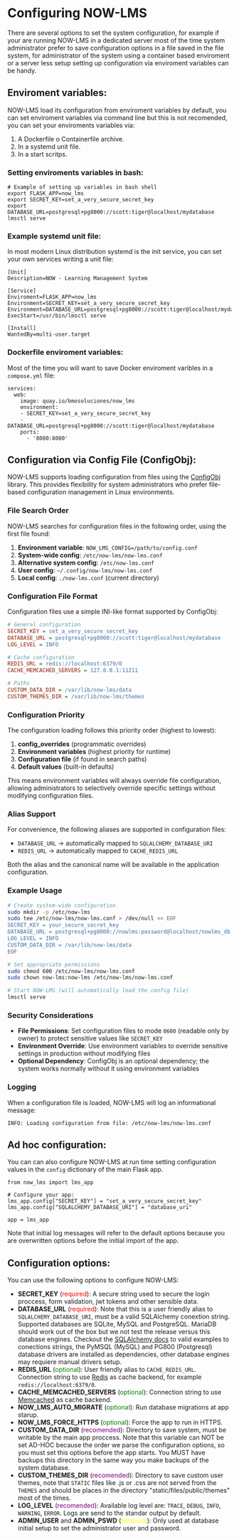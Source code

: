 # Configuring NOW-LMS

There are several options to set the system configuration, for example if your are running NOW-LMS in a dedicated server most of the time system administrator prefer to save configuration options in a file saved in the file system, for administrator of the system using a container based enviroment or a server less setup setting up configuration via enviroment variables can be handy.

## Enviroment variables:

NOW-LMS load its configuration from enviroment variables by default, you can set enviroment variables via command line but this is not recomended, you can set your enviroments variables via:

1. A Dockerfile o Containerfile archive.
2. In a systemd unit file.
3. In a start scritps.

### Setting enviroments variables in bash:

```
# Example of setting up variables in bash shell
export FLASK_APP=now_lms
export SECRET_KEY=set_a_very_secure_secret_key
export DATABASE_URL=postgresql+pg8000://scott:tiger@localhost/mydatabase
lmsctl serve
```

### Example systemd unit file:

In most modern Linux distribution systemd is the init service, you can set your own services writing a unit file:

```
[Unit]
Description=NOW - Learning Management System

[Service]
Enviroment=FLASK_APP=now_lms
Environment=SECRET_KEY=set_a_very_secure_secret_key
Environment=DATABASE_URL=postgresql+pg8000://scott:tiger@localhost/mydatabase
ExecStart=/usr/bin/lmsctl serve

[Install]
WantedBy=multi-user.target
```

### Dockerfile enviroment variables:

Most of the time you will want to save Docker enviroment varibles in a `compose.yml` file:

```
services:
  web:
    image: quay.io/bmosoluciones/now_lms
    environment:
    - SECRET_KEY=set_a_very_secure_secret_key
    - DATABASE_URL=postgresql+pg8000://scott:tiger@localhost/mydatabase
    ports:
      - '8080:8080'

```

## Configuration via Config File (ConfigObj):

NOW-LMS supports loading configuration from files using the [ConfigObj](http://configobj.readthedocs.io/) library. This provides flexibility for system administrators who prefer file-based configuration management in Linux environments.

### File Search Order

NOW-LMS searches for configuration files in the following order, using the first file found:

1. **Environment variable**: `NOW_LMS_CONFIG=/path/to/config.conf`
2. **System-wide config**: `/etc/now-lms/now-lms.conf`
3. **Alternative system config**: `/etc/now-lms.conf`
4. **User config**: `~/.config/now-lms/now-lms.conf`
5. **Local config**: `./now-lms.conf` (current directory)

### Configuration File Format

Configuration files use a simple INI-like format supported by ConfigObj:

```ini
# General configuration
SECRET_KEY = set_a_very_secure_secret_key
DATABASE_URL = postgresql+pg8000://scott:tiger@localhost/mydatabase
LOG_LEVEL = INFO

# Cache configuration
REDIS_URL = redis://localhost:6379/0
CACHE_MEMCACHED_SERVERS = 127.0.0.1:11211

# Paths
CUSTOM_DATA_DIR = /var/lib/now-lms/data
CUSTOM_THEMES_DIR = /var/lib/now-lms/themes
```

### Configuration Priority

The configuration loading follows this priority order (highest to lowest):

1. **config_overrides** (programmatic overrides)
2. **Environment variables** (highest priority for runtime)
3. **Configuration file** (if found in search paths)
4. **Default values** (built-in defaults)

This means environment variables will always override file configuration, allowing administrators to selectively override specific settings without modifying configuration files.

### Alias Support

For convenience, the following aliases are supported in configuration files:

- `DATABASE_URL` → automatically mapped to `SQLALCHEMY_DATABASE_URI`
- `REDIS_URL` → automatically mapped to `CACHE_REDIS_URL`

Both the alias and the canonical name will be available in the application configuration.

### Example Usage

```bash
# Create system-wide configuration
sudo mkdir -p /etc/now-lms
sudo tee /etc/now-lms/now-lms.conf > /dev/null << EOF
SECRET_KEY = your_secure_secret_key
DATABASE_URL = postgresql+pg8000://nowlms:password@localhost/nowlms_db
LOG_LEVEL = INFO
CUSTOM_DATA_DIR = /var/lib/now-lms/data
EOF

# Set appropriate permissions
sudo chmod 600 /etc/now-lms/now-lms.conf
sudo chown now-lms:now-lms /etc/now-lms/now-lms.conf

# Start NOW-LMS (will automatically load the config file)
lmsctl serve
```

### Security Considerations

- **File Permissions**: Set configuration files to mode `0600` (readable only by owner) to protect sensitive values like `SECRET_KEY`
- **Environment Override**: Use environment variables to override sensitive settings in production without modifying files
- **Optional Dependency**: ConfigObj is an optional dependency; the system works normally without it using environment variables

### Logging

When a configuration file is loaded, NOW-LMS will log an informational message:

```
INFO: Loading configuration from file: /etc/now-lms/now-lms.conf
```

## Ad hoc configuration:

You can can also configure NOW-LMS at run time setting configuration values in the `config` dictionary of the main Flask app.

```
from now_lms import lms_app

# Configure your app:
lms_app.config["SECRET_KEY"] = "set_a_very_secure_secret_key"
lms_app.config["SQLALCHEMY_DATABASE_URI"] = "database_uri"

app = lms_app
```

Note that initial log messages will refer to the default options because you are overwritten options before the initial import of the app.

## Configuration options:

You can use the following options to configure NOW-LMS:

-   **SECRET_KEY** (<span style="color:red">required</span>): A secure string used to secure the login proccess, form
    validation, jwt tokens and other sensible data.
-   **DATABASE_URL** (<span style="color:red">required</span>): Note that this is a user friendly alias to
    `SQLALCHEMY_DATABASE_URI`, must be a valid SQLAlchemy conextion string. Supported databases are SQLite, MySQL and
    PostgreSQL. MariaDB should work out of the box but we not test the release versus this database engines. Checkout the
    [SQLAlchemy docs](https://docs.sqlalchemy.org/en/20/core/engines.html) to valid examples to conections strings, the
    PyMSQL (MySQL) and PG800 (Postgresql) database drivers are installed as dependencies, other database engines may
    requiere manual
    drivers setup.
-   **REDIS_URL** (<span style="color:green">optional</span>): User friendly alias to `CACHE_REDIS_URL`. Connection
    string to use [Redis](https://redis.io/) as cache backend, for example `redis://localhost:6379/0`.
-   **CACHE_MEMCACHED_SERVERS** (<span style="color:green">optional</span>): Connection string to use [Memcached](https://memcached.org/) as cache backend.
-   **NOW_LMS_AUTO_MIGRATE** (<span style="color:green">optional</span>): Run database migrations at app starup.
-   **NOW_LMS_FORCE_HTTPS** (<span style="color:green">optional</span>): Force the app to run in HTTPS.
-   **CUSTOM_DATA_DIR** (<span style="color:purple">recomended</span>): Directory to save system, must be writable by the
    main app proccess. Note that this variable can NOT be set AD-HOC because the order we parse the configuration
    options, so you must set this options before the app starts. You MUST have backups this directory in the same way
    you make backups of the system database.
-   **CUSTOM_THEMES_DIR** (<span style="color:purple">recomended</span>): Directory to save custom user themes, note
    that `STATIC` files like .js or .css are not served from the `THEMES` and should be places in the directory
    "static/files/public/themes" most of the times.
-   **LOG_LEVEL** (<span style="color:purple">recomended</span>): Available log level are: `TRACE`, `DEBUG`, `INFO`,
    `WARNING`, `ERROR`. Logs are send to the standar output by default.
-   **ADMIN_USER** and **ADMIN_PSWD** (<span style="color:yellow">temporal</span>): Only used at database initial
    setup to set the administrator user and password.

